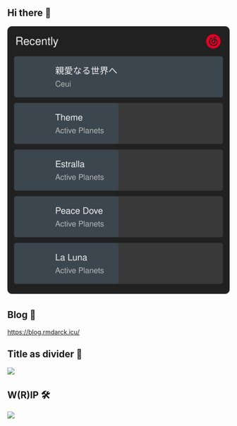 ## Hi there 👋
<img style="display: inline" src="./163.svg">

## Blog 💬
https://blog.rmdarck.icu/

## Title as divider 🍜
<img src="https://lights.rmdarck.icu/img/53fc6fd9c750e23a6d4472d92a247385.png" />

## W(R)IP 🛠
<img style="width: 500px" src="https://s2.loli.net/2022/04/13/A85Zwv6u1beEDYt.png" >
